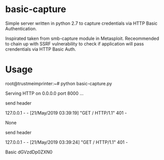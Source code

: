 # basic-capture
Simple server written in python 2.7 to capture credentials via HTTP Basic Authentication.

Inspirated taken from smb-capture module in Metasploit. 
Receommended to chain up with SSRF vulnerability to check if application will pass crendentials via HTTP Basic Auth.

# Usage 

root@trustmeimprinter:~# python basic-capture.py 

Serving HTTP on 0.0.0.0 port 8000 ...

send header

127.0.0.1 - - [21/May/2019 03:39:19] "GET / HTTP/1.1" 401 -

None

send header

127.0.0.1 - - [21/May/2019 03:39:24] "GET / HTTP/1.1" 401 -

Basic dGVzdDp0ZXN0

